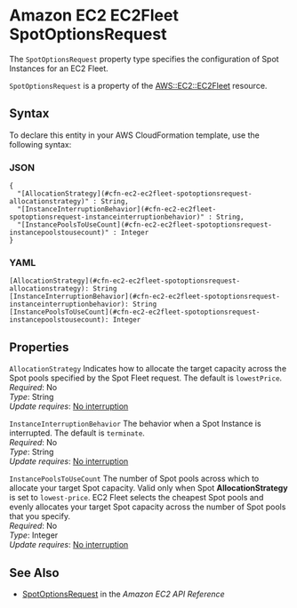 # Amazon EC2 EC2Fleet SpotOptionsRequest<a name="aws-properties-ec2-ec2fleet-spotoptionsrequest"></a>

<a name="aws-properties-ec2-ec2fleet-spotoptionsrequest-description"></a>The `SpotOptionsRequest` property type specifies the configuration of Spot Instances for an EC2 Fleet\.

<a name="aws-properties-ec2-ec2fleet-spotoptionsrequest-inheritance"></a> `SpotOptionsRequest` is a property of the [AWS::EC2::EC2Fleet](aws-resource-ec2-ec2fleet.md) resource\.

## Syntax<a name="aws-properties-ec2-ec2fleet-spotoptionsrequest-syntax"></a>

To declare this entity in your AWS CloudFormation template, use the following syntax:

### JSON<a name="aws-properties-ec2-ec2fleet-spotoptionsrequest-syntax.json"></a>

```
{
  "[AllocationStrategy](#cfn-ec2-ec2fleet-spotoptionsrequest-allocationstrategy)" : String,
  "[InstanceInterruptionBehavior](#cfn-ec2-ec2fleet-spotoptionsrequest-instanceinterruptionbehavior)" : String,
  "[InstancePoolsToUseCount](#cfn-ec2-ec2fleet-spotoptionsrequest-instancepoolstousecount)" : Integer
}
```

### YAML<a name="aws-properties-ec2-ec2fleet-spotoptionsrequest-syntax.yaml"></a>

```
[AllocationStrategy](#cfn-ec2-ec2fleet-spotoptionsrequest-allocationstrategy): String
[InstanceInterruptionBehavior](#cfn-ec2-ec2fleet-spotoptionsrequest-instanceinterruptionbehavior): String
[InstancePoolsToUseCount](#cfn-ec2-ec2fleet-spotoptionsrequest-instancepoolstousecount): Integer
```

## Properties<a name="aws-properties-ec2-ec2fleet-spotoptionsrequest-properties"></a>

`AllocationStrategy`  <a name="cfn-ec2-ec2fleet-spotoptionsrequest-allocationstrategy"></a>
Indicates how to allocate the target capacity across the Spot pools specified by the Spot Fleet request\. The default is `lowestPrice`\.  
 *Required*: No  
 *Type*: String  
 *Update requires*: [No interruption](using-cfn-updating-stacks-update-behaviors.md#update-no-interrupt) 

`InstanceInterruptionBehavior`  <a name="cfn-ec2-ec2fleet-spotoptionsrequest-instanceinterruptionbehavior"></a>
The behavior when a Spot Instance is interrupted\. The default is `terminate`\.  
 *Required*: No  
 *Type*: String  
 *Update requires*: [No interruption](using-cfn-updating-stacks-update-behaviors.md#update-no-interrupt) 

`InstancePoolsToUseCount`  <a name="cfn-ec2-ec2fleet-spotoptionsrequest-instancepoolstousecount"></a>
The number of Spot pools across which to allocate your target Spot capacity\. Valid only when Spot **AllocationStrategy** is set to `lowest-price`\. EC2 Fleet selects the cheapest Spot pools and evenly allocates your target Spot capacity across the number of Spot pools that you specify\.   
 *Required*: No  
 *Type*: Integer  
 *Update requires*: [No interruption](using-cfn-updating-stacks-update-behaviors.md#update-no-interrupt) 

## See Also<a name="aws-properties-ec2-ec2fleet-spotoptionsrequest-seealso"></a>
+ [SpotOptionsRequest](https://docs.aws.amazon.com/AWSEC2/latest/APIReference/API_SpotOptionsRequest.html) in the *Amazon EC2 API Reference*